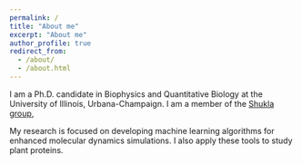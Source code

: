 ```yaml
---
permalink: /
title: "About me"
excerpt: "About me"
author_profile: true
redirect_from: 
  - /about/
  - /about.html
---
```


I am a Ph.D. candidate in Biophysics and Quantitative Biology at the University of Illinois, Urbana-Champaign. I am a member of the [Shukla group](https://shuklagroup.org/), 

My research is focused on developing machine learning algorithms for enhanced molecular dynamics simulations. I also apply these tools to study plant proteins.   

